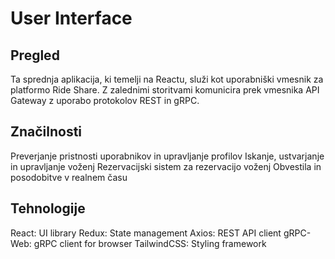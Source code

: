 # User Interface

## Pregled
Ta sprednja aplikacija, ki temelji na Reactu, služi kot uporabniški vmesnik za platformo Ride Share. Z zalednimi storitvami komunicira prek vmesnika API Gateway z uporabo protokolov REST in gRPC.


## Značilnosti

Preverjanje pristnosti uporabnikov in upravljanje profilov
Iskanje, ustvarjanje in upravljanje voženj
Rezervacijski sistem za rezervacijo voženj
Obvestila in posodobitve v realnem času

## Tehnologije

React: UI library
Redux: State management
Axios: REST API client
gRPC-Web: gRPC client for browser
TailwindCSS: Styling framework